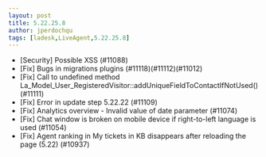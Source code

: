 ```yaml
---
layout: post
title: 5.22.25.8
author: jperdochqu
tags: [ladesk,LiveAgent,5.22.25.8]
---
```


- [Security] Possible XSS (#11088)
- [Fix] Bugs in migrations plugins (#11118)(#11112)(#11012)
- [Fix] Call to undefined method La_Model_User_RegisteredVisitor::addUniqueFieldToContactIfNotUsed() (#11111)
- [Fix] Error in update step 5.22.22 (#11109)
- [Fix] Analytics overview - Invalid value of date parameter (#11074)
- [Fix] Chat window is broken on mobile device if right-to-left language is used (#11054)
- [Fix] Agent ranking in My tickets in KB disappears after reloading the page (5.22) (#10937)
